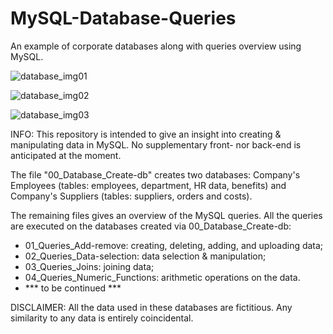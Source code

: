 # MySQL-Database-Queries
An example of corporate databases along with queries overview using MySQL.


![database_img01](https://user-images.githubusercontent.com/75646880/110221721-34417580-7ece-11eb-9001-97e6b60b36af.PNG)

![database_img02](https://user-images.githubusercontent.com/75646880/110221722-3572a280-7ece-11eb-8f67-0cb5af27fce5.PNG)

![database_img03](https://user-images.githubusercontent.com/75646880/110221762-710d6c80-7ece-11eb-92da-9ebc1bac9780.PNG)

INFO: This repository is intended to give an insight into creating & manipulating data in MySQL. No supplementary front- nor back-end is anticipated at the moment.

The file "00_Database_Create-db" creates two databases: Company's Employees (tables: employees, department, HR data, benefits) and Company's Suppliers (tables: suppliers, orders and costs).

The remaining files gives an overview of the MySQL queries. All the queries are executed on the databases created via 00_Database_Create-db:
- 01_Queries_Add-remove: creating, deleting, adding, and uploading data;
- 02_Queries_Data-selection: data selection & manipulation;
- 03_Queries_Joins: joining data;
- 04_Queries_Numeric_Functions: arithmetic operations on the data.
- *** to be continued ***

DISCLAIMER: All the data used in these databases are fictitious. Any similarity to any data is entirely coincidental.

